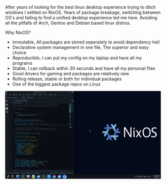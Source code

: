 After years of looking for the best linux desktop experience trying to ditch windows I settled on NixOS.
Years of package breakage, switching between OS's and failing to find a unified desktop experience led me here.
Avoiding all the pitfalls of Arch, Gentoo and Debian based linux distros. 

Why NixOS?
- Immutable, All packages are stored seperately to avoid dependency hell
- Declarative system management in one file, The superior and easy choice
- Reproducible, I can put my config on my laptop and have all my programs
- Stable, I can rollback within 30 seconds and have all my personal files
- Good drivers for gaming and packages are relatively new
- Rolling release, stable or both for individual packages
- One of the biggest package repos on Linux




<img src="https://github.com/TheEpicBengal/NixOSconf/blob/main/nixOS.png" />
